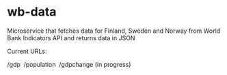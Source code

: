 # wb-data

Microservice that fetches data for Finland, Sweden and Norway from World Bank Indicators API and returns data in JSON

Current URLs:

/gdp&nbsp;
/population&nbsp;
/gdpchange (in progress)
